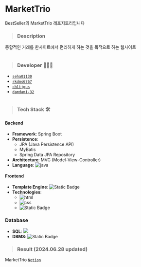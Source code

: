 # MarketTrio
BestSeller의 MarketTrio 레포지토리입니다

> ### Description
종합적인 거래를 한사이트에서 편리하게 하는 것을 목적으로 하는 웹사이트<br><br>


> ### Developer 👩🏻‍💻

- [`seha01130`](https://github.com/seha01130)
- [`rkdms6767`](https://github.com/rkdms6767)
- [`chltjgus`](https://github.com/chltjgus)
- [`damdami-32`](https://github.com/damdami-32)<br><br>


> ### Tech Stack 🛠

#### Backend
- **Framework**: Spring Boot
- **Persistence**:
  - JPA (Java Persistence API)
  - MyBatis
  - Spring Data JPA Repository
- **Architecture**: MVC (Model-View-Controller)
- **Language**: <img src="https://img.shields.io/badge/Java-007396?style=flat-square&logo=Java&logoColor=white" alt="java" />

#### Frontend
- **Template Engine**: ![Static Badge](https://img.shields.io/badge/thymeleaf-%23005F0F?style=flat-square&logo=Thymeleaf)
- **Technologies**:
  - <img src="https://img.shields.io/badge/HTML-E34F26?style=flat-square&logo=HTML5&logoColor=white" alt="html"/>
  - <img src="https://img.shields.io/badge/CSS-1572B6?style=flat-square&logo=CSS3&logoColor=white" alt="css"/>
  - ![Static Badge](https://img.shields.io/badge/javascript-%23F7DF1E?style=flat-square&logo=Script)

### Database
- **SQL**: <img src="https://img.shields.io/badge/MySQL-4479A1?style=flat-square&logo=MySQL&logoColor=white"/>
- **DBMS**: ![Static Badge](https://img.shields.io/badge/OracleDB-%23F80000?style=flat-square&logo=Oracle)


> ### Result (2024.06.28 updated)
MarketTrio [`Notion`](https://www.notion.so/MarketTrio-d1f6f52032a94b25893dd7f42e89fd57)
